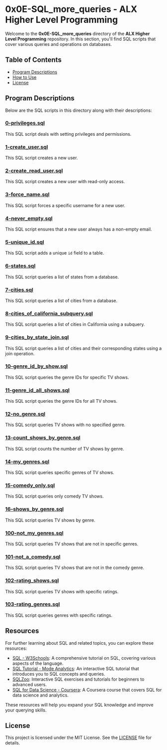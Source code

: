 # 0x0E-SQL_more_queries - ALX Higher Level Programming

Welcome to the **0x0E-SQL_more_queries** directory of the **ALX Higher Level Programming** repository. In this section, you'll find SQL scripts that cover various queries and operations on databases.

## Table of Contents

- [Program Descriptions](#program-descriptions)
- [How to Use](#how-to-use)
- [License](#license)

## Program Descriptions

Below are the SQL scripts in this directory along with their descriptions:

### [0-privileges.sql](https://github.com/iakev/alx-higher_level_programming/blob/main/0x0E-SQL_more_queries/0-privileges.sql)

This SQL script deals with setting privileges and permissions.

### [1-create_user.sql](https://github.com/iakev/alx-higher_level_programming/blob/main/0x0E-SQL_more_queries/1-create_user.sql)

This SQL script creates a new user.

### [2-create_read_user.sql](https://github.com/iakev/alx-higher_level_programming/blob/main/0x0E-SQL_more_queries/2-create_read_user.sql)

This SQL script creates a new user with read-only access.

### [3-force_name.sql](https://github.com/iakev/alx-higher_level_programming/blob/main/0x0E-SQL_more_queries/3-force_name.sql)

This SQL script forces a specific username for a new user.

### [4-never_empty.sql](https://github.com/iakev/alx-higher_level_programming/blob/main/0x0E-SQL_more_queries/4-never_empty.sql)

This SQL script ensures that a new user always has a non-empty email.

### [5-unique_id.sql](https://github.com/iakev/alx-higher_level_programming/blob/main/0x0E-SQL_more_queries/5-unique_id.sql)

This SQL script adds a unique `id` field to a table.

### [6-states.sql](https://github.com/iakev/alx-higher_level_programming/blob/main/0x0E-SQL_more_queries/6-states.sql)

This SQL script queries a list of states from a database.

### [7-cities.sql](https://github.com/iakev/alx-higher_level_programming/blob/main/0x0E-SQL_more_queries/7-cities.sql)

This SQL script queries a list of cities from a database.

### [8-cities_of_california_subquery.sql](https://github.com/iakev/alx-higher_level_programming/blob/main/0x0E-SQL_more_queries/8-cities_of_california_subquery.sql)

This SQL script queries a list of cities in California using a subquery.

### [9-cities_by_state_join.sql](https://github.com/iakev/alx-higher_level_programming/blob/main/0x0E-SQL_more_queries/9-cities_by_state_join.sql)

This SQL script queries a list of cities and their corresponding states using a join operation.

### [10-genre_id_by_show.sql](https://github.com/iakev/alx-higher_level_programming/blob/main/0x0E-SQL_more_queries/10-genre_id_by_show.sql)

This SQL script queries the genre IDs for specific TV shows.

### [11-genre_id_all_shows.sql](https://github.com/iakev/alx-higher_level_programming/blob/main/0x0E-SQL_more_queries/11-genre_id_all_shows.sql)

This SQL script queries the genre IDs for all TV shows.

### [12-no_genre.sql](https://github.com/iakev/alx-higher_level_programming/blob/main/0x0E-SQL_more_queries/12-no_genre.sql)

This SQL script queries TV shows with no specified genre.

### [13-count_shows_by_genre.sql](https://github.com/iakev/alx-higher_level_programming/blob/main/0x0E-SQL_more_queries/13-count_shows_by_genre.sql)

This SQL script counts the number of TV shows by genre.

### [14-my_genres.sql](https://github.com/iakev/alx-higher_level_programming/blob/main/0x0E-SQL_more_queries/14-my_genres.sql)

This SQL script queries specific genres of TV shows.

### [15-comedy_only.sql](https://github.com/iakev/alx-higher_level_programming/blob/main/0x0E-SQL_more_queries/15-comedy_only.sql)

This SQL script queries only comedy TV shows.

### [16-shows_by_genre.sql](https://github.com/iakev/alx-higher_level_programming/blob/main/0x0E-SQL_more_queries/16-shows_by_genre.sql)

This SQL script queries TV shows by genre.

### [100-not_my_genres.sql](https://github.com/iakev/alx-higher_level_programming/blob/main/0x0E-SQL_more_queries/100-not_my_genres.sql)

This SQL script queries TV shows that are not in specific genres.

### [101-not_a_comedy.sql](https://github.com/iakev/alx-higher_level_programming/blob/main/0x0E-SQL_more_queries/101-not_a_comedy.sql)

This SQL script queries TV shows that are not in the comedy genre.

### [102-rating_shows.sql](https://github.com/iakev/alx-higher_level_programming/blob/main/0x0E-SQL_more_queries/102-rating_shows.sql)

This SQL script queries TV shows with specific ratings.

### [103-rating_genres.sql](https://github.com/iakev/alx-higher_level_programming/blob/main/0x0E-SQL_more_queries/103-rating_genres.sql)

This SQL script queries genres with specific ratings.

## Resources

For further learning about SQL and related topics, you can explore these resources:

- [SQL - W3Schools](https://www.w3schools.com/sql/): A comprehensive tutorial on SQL, covering various aspects of the language.
- [SQL Tutorial - Mode Analytics](https://mode.com/sql-tutorial/introduction-to-sql): An interactive SQL tutorial that introduces you to SQL concepts and queries.
- [SQLZoo](https://sqlzoo.net/): Interactive SQL exercises and tutorials for beginners to advanced users.
- [SQL for Data Science - Coursera](https://www.coursera.org/learn/sql-for-data-science): A Coursera course that covers SQL for data science and analytics.

These resources will help you expand your SQL knowledge and improve your querying skills.

## License

This project is licensed under the MIT License. See the [LICENSE](https://github.com/iakev/alx-higher_level_programming/blob/main/LICENSE) file for details.
